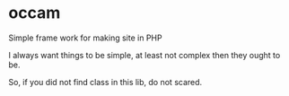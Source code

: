 # occam

Simple frame work for making site in PHP

I always want things to be simple, at least not complex then they ought to be.

So, if you did not find class in this lib, do not scared.
